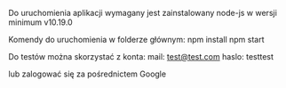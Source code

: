 Do uruchomienia aplikacji wymagany jest zainstalowany node-js w wersji minimum v10.19.0

Komendy do uruchomienia w folderze głównym:
npm install
npm start

Do testów można skorzystać z konta:
mail: test@test.com
haslo: testtest

lub zalogować się za pośrednictem Google
